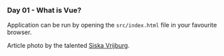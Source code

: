 <h3>Day 01 - What is Vue?</h3>

Application can be run by opening the `src/index.html` file in your favourite browser.

Article photo by the talented [Siska Vrijburg](https://unsplash.com/photos/AjyF1e_AGmc).
